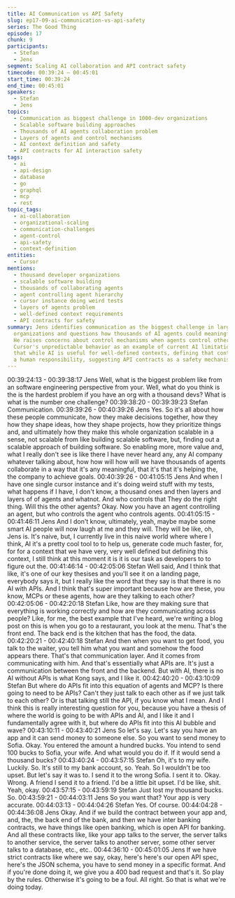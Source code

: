 ```yaml
---
title: AI Communication vs API Safety
slug: ep17-09-ai-communication-vs-api-safety
series: The Good Thing
episode: 17
chunk: 9
participants:
  - Stefan
  - Jens
segment: Scaling AI collaboration and API contract safety
timecode: 00:39:24 – 00:45:01
start_time: 00:39:24
end_time: 00:45:01
speakers:
  - Stefan
  - Jens
topics:
  - Communication as biggest challenge in 1000-dev organizations
  - Scalable software building approaches
  - Thousands of AI agents collaboration problem
  - Layers of agents and control mechanisms
  - AI context definition and safety
  - API contracts for AI interaction safety
tags:
  - ai
  - api-design
  - database
  - go
  - graphql
  - mcp
  - rest
topic_tags:
  - ai-collaboration
  - organizational-scaling
  - communication-challenges
  - agent-control
  - api-safety
  - context-definition
entities:
  - Cursor
mentions:
  - thousand developer organizations
  - scalable software building
  - thousands of collaborating agents
  - agent controlling agent hierarchy
  - cursor instance doing weird tests
  - layers of agents problem
  - well-defined context requirements
  - API contracts for safety
summary: Jens identifies communication as the biggest challenge in large developer
  organizations and questions how thousands of AI agents could meaningfully collaborate.
  He raises concerns about control mechanisms when agents control other agents, using
  Cursor's unpredictable behavior as an example of current AI limitations. He argues
  that while AI is useful for well-defined contexts, defining that context remains
  a human responsibility, suggesting API contracts as a safety mechanism for AI interactions.
---
```


00:39:24:13 - 00:39:38:17
Jens
Well, what is the biggest problem like from an software engineering perspective from your. Well,
what do you think is the is the hardest problem if you have an org with a thousand devs? What
is what is the number one challenge?
00:39:38:20 - 00:39:39:23
Stefan
Communication.
00:39:39:26 - 00:40:39:26
Jens
Yes. So it's all about how these people communicate, how they make decisions together, how
they how they shape ideas, how they shape projects, how they prioritize things and, and
ultimately how they make this whole organization scalable in a sense, not scalable from like
building scalable software, but, finding out a scalable approach of building software. So enabling
more, more value and, what I really don't see is like there I have never heard any, any AI
company whatever talking about, how how will how will we have thousands of agents
collaborate in a way that it's any meaningful, that it's that it's helping the, the company to
achieve goals.
00:40:39:26 - 00:41:05:15
Jens
And when I have one single cursor instance and it's doing weird stuff with my tests, what
happens if I have, I don't know, a thousand ones and then layers and layers of of agents and
whatnot. And who controls that They do the right thing. Will this the other agents? Okay. Now
you have an agent controlling an agent, but who controls the agent who controls agents.
00:41:05:15 - 00:41:46:11
Jens
And I don't know, ultimately, yeah, maybe maybe some smart AI people will now laugh at me
and they will. They will be like, oh, Jens is. It's naive, but, I currently live in this naive world
where where I think, AI it's a pretty cool tool to to help us, generate code much faster, for, for for
a context that we have very, very well defined but defining this context, I still think at this
moment it is it is our task as developers to to figure out the.
00:41:46:14 - 00:42:05:06
Stefan
Well said, And I think that like, it's one of our key thesises and you'll see it on a landing page,
everybody says it, but I really like the word that they say is that there is no AI with APIs. And I
think that's super important because how are these, you know, MCPs or these agents, how are
they talking to each other?
00:42:05:06 - 00:42:20:18
Stefan
Like, how are they making sure that everything is working correctly and how are they
communicating across people? Like, for me, the best example that I've heard, we're writing a
blog post on this is when you go to a restaurant, you look at the menu. That's the front end. The
back end is the kitchen that has the food, the data.
00:42:20:21 - 00:42:40:18
Stefan
And then when you want to get food, you talk to the waiter, you tell him what you want and
somehow the food appears there. That's that communication layer. And it comes from
communicating with him. And that's essentially what APIs are. It's just a communication between
the front and the backend. But with AI, there is no AI without APIs is what Kong says, and I like
it.
00:42:40:20 - 00:43:10:09
Stefan
But where do APIs fit into this equation of agents and MCP? Is there going to need to be APIs?
Can't they just talk to each other as if we just talk to each other? Or is that talking still the API, if
you know what I mean. And I think this is really interesting question for you, because you have a
thesis of where the world is going to be with APIs and AI, and I like it and I fundamentally agree
with it, but where do APIs fit into this AI bubble and wave?
00:43:10:11 - 00:43:40:21
Jens
So let's say. Let's say you have an app and it can send money to someone else. So you want to
send money to Sofia. Okay. You entered the amount a hundred bucks. You intend to send 100
bucks to Sofia, your wife. And what would you do if. If it would send a thousand bucks?
00:43:40:24 - 00:43:57:15
Stefan
Oh, it's to my wife. Luckily. So. It's still to my bank account, so. Yeah. So I wouldn't be too upset.
But let's say it was to. I send it to the wrong Sofia. I sent it to. Okay. Wrong. A friend I send it to a
friend. I'd be a little bit upset. I'd be like, shit. Yeah, okay.
00:43:57:15 - 00:43:59:19
Stefan
Just lost my thousand bucks. So.
00:43:59:21 - 00:44:03:11
Jens
So you want that? Your app is very accurate.
00:44:03:13 - 00:44:04:26
Stefan
Yes. Of course.
00:44:04:28 - 00:44:36:08
Jens
Okay. And if we build the contract between your app and, and, the, the back end of the bank,
and then we have inter banking contracts, we have things like open banking, which is open API
for banking. And all these contracts like, like your app talks to the server, the server talks to
another service, the server talks to another server, some other server talks to a database, etc.,
etc..
00:44:36:10 - 00:45:01:05
Jens
If we have strict contracts like where we say, okay, here's here's our open API spec, here's the
JSON schema, you have to send money in a specific format. And if you're done doing it, we give
you a 400 bad request and that's it. So play by the rules. Otherwise it's going to be a foul. All
right. So that is what we're doing today.